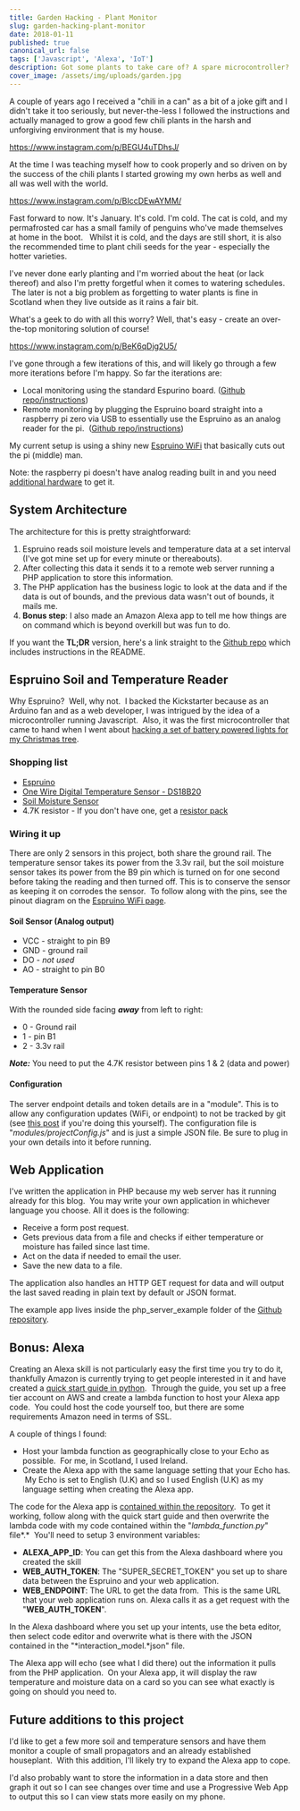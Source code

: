 ```yaml
---
title: Garden Hacking - Plant Monitor
slug: garden-hacking-plant-monitor
date: 2018-01-11
published: true
canonical_url: false
tags: ['Javascript', 'Alexa', 'IoT']
description: Got some plants to take care of? A spare microcontroller? Spare resources on a server?  An Amazon Echo? Well, step right up, this guide is for you!
cover_image: /assets/img/uploads/garden.jpg
---
```


A couple of years ago I received a "chili in a can" as a bit of a joke gift and I didn't take it too seriously, but never-the-less I followed the instructions and actually managed to grow a good few chili plants in the harsh and unforgiving environment that is my house.

https://www.instagram.com/p/BEGU4uTDhsJ/

At the time I was teaching myself how to cook properly and so driven on by the success of the chili plants I started growing my own herbs as well and all was well with the world.

https://www.instagram.com/p/BIccDEwAYMM/

Fast forward to now. It's January. It's cold. I'm cold. The cat is cold, and my permafrosted car has a small family of penguins who've made themselves at home in the boot.   Whilst it is cold, and the days are still short, it is also the recommended time to plant chili seeds for the year - especially the hotter varieties.

I've never done early planting and I'm worried about the heat (or lack thereof) and also I'm pretty forgetful when it comes to watering schedules.  The later is not a big problem as forgetting to water plants is fine in Scotland when they live outside as it rains a fair bit.

What's a geek to do with all this worry? Well, that's easy - create an over-the-top monitoring solution of course!

https://www.instagram.com/p/BeK6qDjg2U5/

I've gone through a few iterations of this, and will likely go through a few more iterations before I'm happy. So far the iterations are:

- Local monitoring using the standard Espurino board. ([Github repo/instructions](https://github.com/huntlyc/Espruino-Plant-Monitoring-System))
- Remote monitoring by plugging the Espruino board straight into a raspberry pi zero via USB to essentially use the Espruino as an analog reader for the pi.  ([Github repo/instructions](https://github.com/huntlyc/pi-espruino-plant-monitor))

My current setup is using a shiny new [Espruino WiFi](http://www.espruino.com/WiFi) that basically cuts out the pi (middle) man.

Note: the raspberry pi doesn't have analog reading built in and you need [additional hardware](https://shop.pimoroni.com/products/raspio-analog-zero) to get it.

## System Architecture

The architecture for this is pretty straightforward:

1. Espruino reads soil moisture levels and temperature data at a set interval (I've got mine set up for every minute or thereabouts).
2. After collecting this data it sends it to a remote web server running a PHP application to store this information.
3. The PHP application has the business logic to look at the data and if the data is out of bounds, and the previous data wasn't out of bounds, it mails me.
4. **Bonus step**: I also made an Amazon Alexa app to tell me how things are on command which is beyond overkill but was fun to do.

If you want the **TL;DR** version, here's a link straight to the [Github repo](https://github.com/huntlyc/espruino-wifi-plant-monitor) which includes instructions in the README.

## Espruino Soil and Temperature Reader

Why Espruino?  Well, why not.  I backed the Kickstarter because as an Arduino fan and as a web developer, I was intrigued by the idea of a microcontroller running Javascript.  Also, it was the first microcontroller that came to hand when I went about [hacking a set of battery powered lights for my Christmas tree](https://github.com/huntlyc/espruino-xmas-lights).

### Shopping list

- [Espruino](http://www.espruino.com/WiFi)
- [One Wire Digital Temperature Sensor - DS18B20](https://www.sparkfun.com/products/245)
- [Soil Moisture Sensor](https://www.bitsbox.co.uk/index.php?main_page=product_info&amp;cPath=302_306&amp;products_id=2816)
- 4.7K resistor - If you don't have one, get a [resistor pack](https://coolcomponents.co.uk/products/resistor-kit-1-4w-500-total)

### Wiring it up

There are only 2 sensors in this project, both share the ground rail. The temperature sensor takes its power from the 3.3v rail, but the soil moisture sensor takes its power from the B9 pin which is turned on for one second before taking the reading and then turned off. This is to conserve the sensor as keeping it on corrodes the sensor.  To follow along with the pins, see the pinout diagram on the [Espruino WiFi page](http://www.espruino.com/WiFi).

#### Soil Sensor (Analog output)

- VCC - straight to pin B9
- GND - ground rail
- DO - *not used*
- AO - straight to pin B0

#### Temperature Sensor

With the rounded side facing ***away*** from left to right:

- 0 - Ground rail
- 1 - pin B1
- 2 - 3.3v rail

***Note:*** You need to put the 4.7K resistor between pins 1 & 2 (data and power)

#### Configuration

The server endpoint details and token details are in a "module". This is to allow any configuration updates (WiFi, or endpoint) to not be tracked by git (see [this post](https://www.huntlycameron.co.uk/git-ignore-file-change/) if you're doing this yourself). The configuration file is "*modules/projectConfig.js*" and is just a simple JSON file. Be sure to plug in your own details into it before running.

## Web Application

I've written the application in PHP because my web server has it running already for this blog.  You may write your own application in whichever language you choose. All it does is the following:

- Receive a form post request.
- Gets previous data from a file and checks if either temperature or moisture has failed since last time.
- Act on the data if needed to email the user.
- Save the new data to a file.

The application also handles an HTTP GET request for data and will output the last saved reading in plain text by default or JSON format.

The example app lives inside the php_server_example folder of the [Github repository](https://github.com/huntlyc/espruino-wifi-plant-monitor/tree/master/php_server_example).

## Bonus: Alexa

Creating an Alexa skill is not particularly easy the first time you try to do it, thankfully Amazon is currently trying to get people interested in it and have created a [quick start guide in python](https://developer.amazon.com/alexa-skills-kit/alexa-skill-quick-start-tutorial).  Through the guide, you set up a free tier account on AWS and create a lambda function to host your Alexa app code.  You could host the code yourself too, but there are some requirements Amazon need in terms of SSL.

A couple of things I found:

- Host your lambda function as geographically close to your Echo as possible.  For me, in Scotland, I used Ireland.
- Create the Alexa app with the same language setting that your Echo has.  My Echo is set to English (U.K) and so I used English (U.K) as my language setting when creating the Alexa app.

The code for the Alexa app is [contained within the repository](https://github.com/huntlyc/espruino-wifi-plant-monitor/tree/master/alexa_app).  To get it working, follow along with the quick start guide and then overwrite the lambda code with my code contained within the "*lambda_function.py*" file*.*  You'll need to setup 3 environment variables:

- **ALEXA_APP_ID**: You can get this from the Alexa dashboard where you created the skill
- **WEB_AUTH_TOKEN**: The "SUPER_SECRET_TOKEN" you set up to share data between the Espruino and your web application.
- **WEB_ENDPOINT**: The URL to get the data from.  This is the same URL that your web application runs on. Alexa calls it as a get request with the "**WEB_AUTH_TOKEN**".

In the Alexa dashboard where you set up your intents, use the beta editor, then select code editor and overwrite what is there with the JSON contained in the "*interaction_model.*json" file.

The Alexa app will echo (see what I did there) out the information it pulls from the PHP application.  On your Alexa app, it will display the raw temperature and moisture data on a card so you can see what exactly is going on should you need to.

## Future additions to this project

I'd like to get a few more soil and temperature sensors and have them monitor a couple of small propagators and an already established houseplant.  With this addition, I'll likely try to expand the Alexa app to cope.

I'd also probably want to store the information in a data store and then graph it out so I can see changes over time and use a Progressive Web App to output this so I can view stats more easily on my phone.
